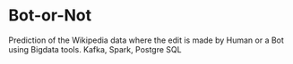 # Bot-or-Not
Prediction of the Wikipedia data where the edit is made by Human or a Bot using Bigdata tools. Kafka, Spark, Postgre SQL
